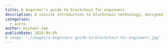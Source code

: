 ```yaml
---
title: A beginner’s guide to blackchain for engineers
description: A concise introduction to blockchain technology, designed specifically for engineers. This guide covers the basics, architecture, and key applications, making it easy to understand and implement blockchain in your projects.
categories:
  - astro
author: michael-lee
publishDate: 2024-04-05
# image: './images/a-beginners-guide-to-blockchain-for-engineers.jpg'
---
```

